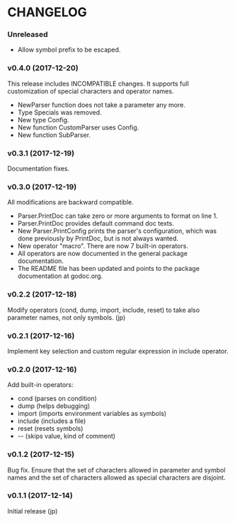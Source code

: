 # CHANGELOG

### Unreleased

* Allow symbol prefix to be escaped.

### v0.4.0 (2017-12-20)

This release includes INCOMPATIBLE changes. It supports full customization of
special characters and operator names.

* NewParser function does not take a parameter any more.
* Type Specials was removed.
* New type Config.
* New function CustomParser uses Config.
* New function SubParser.

### v0.3.1 (2017-12-19)

Documentation fixes.

### v0.3.0 (2017-12-19)

All modifications are backward compatible.

* Parser.PrintDoc can take zero or more arguments to format on line 1.
* Parser.PrintDoc provides default command doc texts.
* New Parser.PrintConfig prints the parser's configuration, which was done
  previously by PrintDoc, but is not always wanted.
* New operator "macro". There are now 7 built-in operators.
* All operators are now documented in the general package documentation.
* The README file has been updated and points to the package documentation at
  godoc.org.

### v0.2.2 (2017-12-18)

Modify operators (cond, dump, import, include, reset) to take also parameter
names, not only symbols. (jp)

### v0.2.1 (2017-12-16)

Implement key selection and custom regular expression in include operator.

### v0.2.0 (2017-12-16)

Add built-in operators:

* cond (parses on condition)
* dump (helps debugging)
* import (imports environment variables as symbols)
* include (includes a file)
* reset (resets symbols)
* -- (skips value, kind of comment)

### v0.1.2 (2017-12-15)

Bug fix. Ensure that the set of characters allowed in parameter and symbol names
and the set of characters allowed as special characters are disjoint.

### v0.1.1 (2017-12-14)

Initial release (jp)
